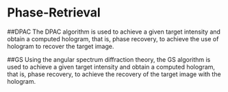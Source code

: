 # Phase-Retrieval
##DPAC
    The DPAC algorithm is used to achieve a given target intensity and obtain a computed hologram,
that is, phase recovery, to achieve the use of hologram to recover the target image.

##GS
     Using the angular spectrum diffraction theory, the GS algorithm is used to achieve a given target
intensity and obtain a computed hologram, that is, phase recovery, to achieve the recovery of the 
target image with the hologram.
